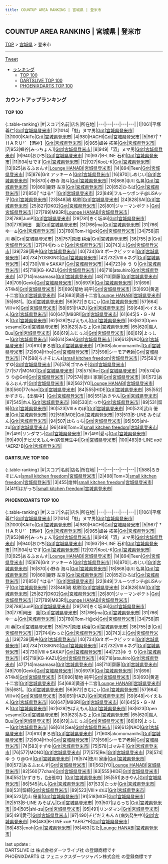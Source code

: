 ```yaml
---
title: COUNTUP AREA RANKING | 宮城県 | 登米市
---
```

## COUNTUP AREA RANKING | 宮城県 | 登米市

[TOP](/darts/rank/) > [宮城県](/darts/rank/宮城県/) > 登米市

___

<a href="https://twitter.com/share?ref_src=twsrc%5Etfw" data-text="COUNTUP AREA RANKING | 宮城県登米市" class="twitter-share-button" data-hashtags="DARTSLIVE,PHOENIXDARTS,darts,ダーツ" data-show-count="false">Tweet</a>

* [ランキング](#カウントアップランキング)
    * [TOP 100](#top-100)
    * [DARTSLIVE TOP 100](#dartslive-top-100)
    * [PHOENIXDARTS TOP 100](#phoenixdarts-top-100)

### カウントアップランキング

#### TOP 100



{:.table-ranking}
|#|スコア|名前|店名|所在地|
|---|---|---|---|---|
|1|1061|<span class="rank-name-pd"><span class="pro-icon-pd"></span>平塚 義仁</span>|<a href="https://vs.phoenixdarts.com/jp/shop/shopDetailInfo/s_7436?s_seq=7436">Grit</a>|<a href="/darts/rank/宮城県/登米市">宮城県登米市</a>|
|2|1014|<span class="rank-name-pd">「魁」ヌマ男</span>|<a href="https://vs.phoenixdarts.com/jp/shop/shopDetailInfo/s_7436?s_seq=7436">Grit</a>|<a href="/darts/rank/宮城県/登米市">宮城県登米市</a>|
|3|1000|<span class="rank-name-pd">KAiTo</span>|<a href="https://vs.phoenixdarts.com/jp/shop/shopDetailInfo/s_7436?s_seq=7436">Grit</a>|<a href="/darts/rank/宮城県/登米市">宮城県登米市</a>|
|4|980|<span class="rank-name-pd">HACHI</span>|<a href="https://vs.phoenixdarts.com/jp/shop/shopDetailInfo/s_7436?s_seq=7436">Grit</a>|<a href="/darts/rank/宮城県/登米市">宮城県登米市</a>|
|5|967|<span class="rank-name-pd">ﾟ†ＨＡＲＵ†ﾟ【酒神】</span>|<a href="https://vs.phoenixdarts.com/jp/shop/shopDetailInfo/s_7436?s_seq=7436">Grit</a>|<a href="/darts/rank/宮城県/登米市">宮城県登米市</a>|
|6|965|<span class="rank-name-pd">蜂谷 拓美</span>|<a href="https://vs.phoenixdarts.com/jp/shop/shopDetailInfo/s_7436?s_seq=7436">Grit</a>|<a href="/darts/rank/宮城県/登米市">宮城県登米市</a>|
|7|953|<span class="rank-name-pd">蜂谷[みっちょん]</span>|<a href="https://vs.phoenixdarts.com/jp/shop/shopDetailInfo/s_7436?s_seq=7436">Grit</a>|<a href="/darts/rank/宮城県/登米市">宮城県登米市</a>|
|8|949|<span class="rank-name-pd">「滾」ヌマ男</span>|<a href="https://vs.phoenixdarts.com/jp/shop/shopDetailInfo/s_7436?s_seq=7436">Grit</a>|<a href="/darts/rank/宮城県/登米市">宮城県登米市</a>|
|9|940|<span class="rank-name-pd">おかち</span>|<a href="https://vs.phoenixdarts.com/jp/shop/shopDetailInfo/s_7436?s_seq=7436">Grit</a>|<a href="/darts/rank/宮城県/登米市">宮城県登米市</a>|
|10|937|<span class="rank-name-pd">B-LINE 石和</span>|<a href="https://vs.phoenixdarts.com/jp/shop/shopDetailInfo/s_7436?s_seq=7436">Grit</a>|<a href="/darts/rank/宮城県/登米市">宮城県登米市</a>|
|11|934|<span class="rank-name-pd">せです</span>|<a href="https://vs.phoenixdarts.com/jp/shop/shopDetailInfo/s_7436?s_seq=7436">Grit</a>|<a href="/darts/rank/宮城県/登米市">宮城県登米市</a>|
|12|927|<span class="rank-name-pd">KooL-K</span>|<a href="https://vs.phoenixdarts.com/jp/shop/shopDetailInfo/s_7436?s_seq=7436">Grit</a>|<a href="/darts/rank/宮城県/登米市">宮城県登米市</a>|
|13|925|<span class="rank-name-pd">あるふぉんす</span>|<a href="https://vs.phoenixdarts.com/jp/shop/shopDetailInfo/s_87356?s_seq=87356">Lounge HANABI</a>|<a href="/darts/rank/宮城県/登米市">宮城県登米市</a>|
|14|894|<span class="rank-name-pd">Teen</span>|<a href="https://vs.phoenixdarts.com/jp/shop/shopDetailInfo/s_7436?s_seq=7436">Grit</a>|<a href="/darts/rank/宮城県/登米市">宮城県登米市</a>|
|15|876|<span class="rank-name-pd">Grit アッキー☆</span>|<a href="https://vs.phoenixdarts.com/jp/shop/shopDetailInfo/s_7436?s_seq=7436">Grit</a>|<a href="/darts/rank/宮城県/登米市">宮城県登米市</a>|
|16|870|<span class="rank-name-pd">しめじい</span>|<a href="https://vs.phoenixdarts.com/jp/shop/shopDetailInfo/s_7436?s_seq=7436">Grit</a>|<a href="/darts/rank/宮城県/登米市">宮城県登米市</a>|
|16|870|<span class="rank-name-pd"><span class="pro-icon-pd"></span>小野寺 海斗</span>|<a href="https://vs.phoenixdarts.com/jp/shop/shopDetailInfo/s_7436?s_seq=7436">Grit</a>|<a href="/darts/rank/宮城県/登米市">宮城県登米市</a>|
|18|868|<span class="rank-name-pd">寺川 弘晃</span>|<a href="https://vs.phoenixdarts.com/jp/shop/shopDetailInfo/s_7436?s_seq=7436">Grit</a>|<a href="/darts/rank/宮城県/登米市">宮城県登米市</a>|
|19|860|<span class="rank-name-pd"><span class="pro-icon-pd"></span>鹿野 左京</span>|<a href="https://vs.phoenixdarts.com/jp/shop/shopDetailInfo/s_7436?s_seq=7436">Grit</a>|<a href="/darts/rank/宮城県/登米市">宮城県登米市</a>|
|20|852|<span class="rank-name-pd">ひろぱ</span>|<a href="https://vs.phoenixdarts.com/jp/shop/shopDetailInfo/s_7436?s_seq=7436">Grit</a>|<a href="/darts/rank/宮城県/登米市">宮城県登米市</a>|
|21|850|<span class="rank-name-pd">‪ﾟ†はる† ﾟ</span>|<a href="https://vs.phoenixdarts.com/jp/shop/shopDetailInfo/s_7436?s_seq=7436">Grit</a>|<a href="/darts/rank/宮城県/登米市">宮城県登米市</a>|
|22|849|<span class="rank-name-pd">フルーツポンチ@LiSAッ子</span>|<a href="https://vs.phoenixdarts.com/jp/shop/shopDetailInfo/s_7436?s_seq=7436">Grit</a>|<a href="/darts/rank/宮城県/登米市">宮城県登米市</a>|
|23|848|<span class="rank-name-pd"><span class="pro-icon-pd"></span>嶋 桃歌</span>|<a href="https://vs.phoenixdarts.com/jp/shop/shopDetailInfo/s_7436?s_seq=7436">Grit</a>|<a href="/darts/rank/宮城県/登米市">宮城県登米市</a>|
|24|828|<span class="rank-name-pd">SAI</span>|<a href="https://vs.phoenixdarts.com/jp/shop/shopDetailInfo/s_7436?s_seq=7436">Grit</a>|<a href="/darts/rank/宮城県/登米市">宮城県登米市</a>|
|25|827|<span class="rank-name-pd">DK02</span>|<a href="https://vs.phoenixdarts.com/jp/shop/shopDetailInfo/s_7436?s_seq=7436">Grit</a>|<a href="/darts/rank/宮城県/登米市">宮城県登米市</a>|
|26|801|<span class="rank-name-pd">ジャーマンポテト</span>|<a href="https://vs.phoenixdarts.com/jp/shop/shopDetailInfo/s_7436?s_seq=7436">Grit</a>|<a href="/darts/rank/宮城県/登米市">宮城県登米市</a>|
|27|789|<span class="rank-name-pd">M93R!</span>|<a href="https://vs.phoenixdarts.com/jp/shop/shopDetailInfo/s_87356?s_seq=87356">Lounge HANABI</a>|<a href="/darts/rank/宮城県/登米市">宮城県登米市</a>|
|28|788|<span class="rank-name-pd">JunP</span>|<a href="https://vs.phoenixdarts.com/jp/shop/shopDetailInfo/s_7436?s_seq=7436">Grit</a>|<a href="/darts/rank/宮城県/登米市">宮城県登米市</a>|
|29|781|<span class="rank-name-pd">きく坂46</span>|<a href="https://vs.phoenixdarts.com/jp/shop/shopDetailInfo/s_7436?s_seq=7436">Grit</a>|<a href="/darts/rank/宮城県/登米市">宮城県登米市</a>|
|30|778|<span class="rank-name-pd">岡田　薫</span>|<a href="https://vs.phoenixdarts.com/jp/shop/shopDetailInfo/s_7436?s_seq=7436">Grit</a>|<a href="/darts/rank/宮城県/登米市">宮城県登米市</a>|
|31|766|<span class="rank-name-pd">ma</span>|<a href="https://vs.phoenixdarts.com/jp/shop/shopDetailInfo/s_7436?s_seq=7436">Grit</a>|<a href="/darts/rank/宮城県/登米市">宮城県登米市</a>|
|31|766|<span class="rank-name-pd">ゆー♨️</span>|<a href="https://vs.phoenixdarts.com/jp/shop/shopDetailInfo/s_7436?s_seq=7436">Grit</a>|<a href="/darts/rank/宮城県/登米市">宮城県登米市</a>|
|33|760|<span class="rank-name-pd">Tom-H@ck</span>|<a href="https://vs.phoenixdarts.com/jp/shop/shopDetailInfo/s_7436?s_seq=7436">Grit</a>|<a href="/darts/rank/宮城県/登米市">宮城県登米市</a>|
|34|758|<span class="rank-name-pd"><span class="pro-icon-pd"></span>前川 英</span>|<a href="https://vs.phoenixdarts.com/jp/shop/shopDetailInfo/s_7436?s_seq=7436">Grit</a>|<a href="/darts/rank/宮城県/登米市">宮城県登米市</a>|
|35|757|<span class="rank-name-pd">原畑 耕治</span>|<a href="https://vs.phoenixdarts.com/jp/shop/shopDetailInfo/s_7436?s_seq=7436">Grit</a>|<a href="/darts/rank/宮城県/登米市">宮城県登米市</a>|
|36|755|<span class="rank-name-pd">き</span>|<a href="https://vs.phoenixdarts.com/jp/shop/shopDetailInfo/s_7436?s_seq=7436">Grit</a>|<a href="/darts/rank/宮城県/登米市">宮城県登米市</a>|
|37|744|<span class="rank-name-pd">わった</span>|<a href="https://vs.phoenixdarts.com/jp/shop/shopDetailInfo/s_7436?s_seq=7436">Grit</a>|<a href="/darts/rank/宮城県/登米市">宮城県登米市</a>|
|38|743|<span class="rank-name-pd">ま</span>|<a href="https://vs.phoenixdarts.com/jp/shop/shopDetailInfo/s_7436?s_seq=7436">Grit</a>|<a href="/darts/rank/宮城県/登米市">宮城県登米市</a>|
|39|739|<span class="rank-name-pd">真央</span>|<a href="https://vs.phoenixdarts.com/jp/shop/shopDetailInfo/s_7436?s_seq=7436">Grit</a>|<a href="/darts/rank/宮城県/登米市">宮城県登米市</a>|
|40|734|<span class="rank-name-pd">Grit ポークビッツ☆</span>|<a href="https://vs.phoenixdarts.com/jp/shop/shopDetailInfo/s_7436?s_seq=7436">Grit</a>|<a href="/darts/rank/宮城県/登米市">宮城県登米市</a>|
|40|734|<span class="rank-name-pd">YOSIKING</span>|<a href="https://vs.phoenixdarts.com/jp/shop/shopDetailInfo/s_7436?s_seq=7436">Grit</a>|<a href="/darts/rank/宮城県/登米市">宮城県登米市</a>|
|42|732|<span class="rank-name-pd">Ⅷ＊ネグ</span>|<a href="https://vs.phoenixdarts.com/jp/shop/shopDetailInfo/s_7436?s_seq=7436">Grit</a>|<a href="/darts/rank/宮城県/登米市">宮城県登米市</a>|
|43|730|<span class="rank-name-pd">Ⅷ＊SAKAI†</span>|<a href="https://vs.phoenixdarts.com/jp/shop/shopDetailInfo/s_7436?s_seq=7436">Grit</a>|<a href="/darts/rank/宮城県/登米市">宮城県登米市</a>|
|44|723|<span class="rank-name-pd">ゆ う り</span>|<a href="https://vs.phoenixdarts.com/jp/shop/shopDetailInfo/s_7436?s_seq=7436">Grit</a>|<a href="/darts/rank/宮城県/登米市">宮城県登米市</a>|
|45|719|<span class="rank-name-pd">KG-KAZU</span>|<a href="https://vs.phoenixdarts.com/jp/shop/shopDetailInfo/s_7436?s_seq=7436">Grit</a>|<a href="/darts/rank/宮城県/登米市">宮城県登米市</a>|
|46|718|<span class="rank-name-pd">atsuhiro</span>|<a href="https://vs.phoenixdarts.com/jp/shop/shopDetailInfo/s_7436?s_seq=7436">Grit</a>|<a href="/darts/rank/宮城県/登米市">宮城県登米市</a>|
|47|714|<span class="rank-name-pd">masamasa</span>|<a href="https://vs.phoenixdarts.com/jp/shop/shopDetailInfo/s_7436?s_seq=7436">Grit</a>|<a href="/darts/rank/宮城県/登米市">宮城県登米市</a>|
|48|713|<span class="rank-name-pd">齋藤</span>|<a href="https://vs.phoenixdarts.com/jp/shop/shopDetailInfo/s_7436?s_seq=7436">Grit</a>|<a href="/darts/rank/宮城県/登米市">宮城県登米市</a>|
|49|709|<span class="rank-name-pd">Genki</span>|<a href="https://vs.phoenixdarts.com/jp/shop/shopDetailInfo/s_7436?s_seq=7436">Grit</a>|<a href="/darts/rank/宮城県/登米市">宮城県登米市</a>|
|50|697|<span class="rank-name-pd">K</span>|<a href="https://vs.phoenixdarts.com/jp/shop/shopDetailInfo/s_7436?s_seq=7436">Grit</a>|<a href="/darts/rank/宮城県/登米市">宮城県登米市</a>|
|51|696|<span class="rank-name-pd">δT4kδ</span>|<a href="https://vs.phoenixdarts.com/jp/shop/shopDetailInfo/s_7436?s_seq=7436">Grit</a>|<a href="/darts/rank/宮城県/登米市">宮城県登米市</a>|
|51|696|<span class="rank-name-pd"><span class="pro-icon-pd"></span>菊地 純平</span>|<a href="https://vs.phoenixdarts.com/jp/shop/shopDetailInfo/s_7436?s_seq=7436">Grit</a>|<a href="/darts/rank/宮城県/登米市">宮城県登米市</a>|
|53|693|<span class="rank-name-pd">黄道十二宮</span>|<a href="https://vs.phoenixdarts.com/jp/shop/shopDetailInfo/s_7436?s_seq=7436">Grit</a>|<a href="/darts/rank/宮城県/登米市">宮城県登米市</a>|
|54|683|<span class="rank-name-pd">黄道十二宮</span>|<a href="https://vs.phoenixdarts.com/jp/shop/shopDetailInfo/s_87356?s_seq=87356">Lounge HANABI</a>|<a href="/darts/rank/宮城県/登米市">宮城県登米市</a>|
|55|681|<span class="rank-name-pd">。</span>|<a href="https://vs.phoenixdarts.com/jp/shop/shopDetailInfo/s_7436?s_seq=7436">Grit</a>|<a href="/darts/rank/宮城県/登米市">宮城県登米市</a>|
|56|672|<span class="rank-name-pd">きむにぃ</span>|<a href="https://vs.phoenixdarts.com/jp/shop/shopDetailInfo/s_7436?s_seq=7436">Grit</a>|<a href="/darts/rank/宮城県/登米市">宮城県登米市</a>|
|57|664|<span class="rank-name-pd">Ⅷ＊K</span>|<a href="https://vs.phoenixdarts.com/jp/shop/shopDetailInfo/s_7436?s_seq=7436">Grit</a>|<a href="/darts/rank/宮城県/登米市">宮城県登米市</a>|
|58|651|<span class="rank-name-pd">HAZU</span>|<a href="https://vs.phoenixdarts.com/jp/shop/shopDetailInfo/s_7436?s_seq=7436">Grit</a>|<a href="/darts/rank/宮城県/登米市">宮城県登米市</a>|
|59|648|<span class="rank-name-pd">ペイえもん</span>|<a href="https://vs.phoenixdarts.com/jp/shop/shopDetailInfo/s_7436?s_seq=7436">Grit</a>|<a href="/darts/rank/宮城県/登米市">宮城県登米市</a>|
|60|647|<span class="rank-name-pd">M93R!</span>|<a href="https://vs.phoenixdarts.com/jp/shop/shopDetailInfo/s_7436?s_seq=7436">Grit</a>|<a href="/darts/rank/宮城県/登米市">宮城県登米市</a>|
|61|645|<span class="rank-name-pd">S・G・M  Ｋ</span>|<a href="https://vs.phoenixdarts.com/jp/shop/shopDetailInfo/s_7436?s_seq=7436">Grit</a>|<a href="/darts/rank/宮城県/登米市">宮城県登米市</a>|
|62|628|<span class="rank-name-pd">ちばえもん</span>|<a href="https://vs.phoenixdarts.com/jp/shop/shopDetailInfo/s_7436?s_seq=7436">Grit</a>|<a href="/darts/rank/宮城県/登米市">宮城県登米市</a>|
|63|623|<span class="rank-name-pd">Open sesame</span>|<a href="https://vs.phoenixdarts.com/jp/shop/shopDetailInfo/s_7436?s_seq=7436">Grit</a>|<a href="/darts/rank/宮城県/登米市">宮城県登米市</a>|
|63|623|<span class="rank-name-pd">みちょ</span>|<a href="https://vs.phoenixdarts.com/jp/shop/shopDetailInfo/s_7436?s_seq=7436">Grit</a>|<a href="/darts/rank/宮城県/登米市">宮城県登米市</a>|
|65|620|<span class="rank-name-pd">魔人Buu</span>|<a href="https://vs.phoenixdarts.com/jp/shop/shopDetailInfo/s_7436?s_seq=7436">Grit</a>|<a href="/darts/rank/宮城県/登米市">宮城県登米市</a>|
|66|619|<span class="rank-name-pd">ふじっぷ</span>|<a href="https://vs.phoenixdarts.com/jp/shop/shopDetailInfo/s_7436?s_seq=7436">Grit</a>|<a href="/darts/rank/宮城県/登米市">宮城県登米市</a>|
|66|619|<span class="rank-name-pd">よっしー</span>|<a href="https://vs.phoenixdarts.com/jp/shop/shopDetailInfo/s_7436?s_seq=7436">Grit</a>|<a href="/darts/rank/宮城県/登米市">宮城県登米市</a>|
|68|614|<span class="rank-name-pd">Sea</span>|<a href="https://vs.phoenixdarts.com/jp/shop/shopDetailInfo/s_7436?s_seq=7436">Grit</a>|<a href="/darts/rank/宮城県/登米市">宮城県登米市</a>|
|69|613|<span class="rank-name-pd">NAO</span>|<a href="https://vs.phoenixdarts.com/jp/shop/shopDetailInfo/s_7436?s_seq=7436">Grit</a>|<a href="/darts/rank/宮城県/登米市">宮城県登米市</a>|
|70|610|<span class="rank-name-pd">まろ吉</span>|<a href="https://vs.phoenixdarts.com/jp/shop/shopDetailInfo/s_7436?s_seq=7436">Grit</a>|<a href="/darts/rank/宮城県/登米市">宮城県登米市</a>|
|71|608|<span class="rank-name-pd">akomomamihs</span>|<a href="https://vs.phoenixdarts.com/jp/shop/shopDetailInfo/s_7436?s_seq=7436">Grit</a>|<a href="/darts/rank/宮城県/登米市">宮城県登米市</a>|
|72|604|<span class="rank-name-pd">H!ro</span>|<a href="https://vs.phoenixdarts.com/jp/shop/shopDetailInfo/s_7436?s_seq=7436">Grit</a>|<a href="/darts/rank/宮城県/登米市">宮城県登米市</a>|
|73|598|<span class="rank-name-pd">シーモア老師</span>|<a href="https://vs.phoenixdarts.com/jp/shop/shopDetailInfo/s_7436?s_seq=7436">Grit</a>|<a href="/darts/rank/宮城県/登米市">宮城県登米市</a>|
|74|588|<span class="rank-name-dl">ろきそにんs</span>|<a href="https://search.dartslive.com/jp/shop/4cac60f7aa2bf6670d9b047a20a7ba1e">small kitchen freedom</a>|<a href="/darts/rank/宮城県/登米市">宮城県登米市</a>|
|75|583|<span class="rank-name-pd">すずゆ</span>|<a href="https://vs.phoenixdarts.com/jp/shop/shopDetailInfo/s_7436?s_seq=7436">Grit</a>|<a href="/darts/rank/宮城県/登米市">宮城県登米市</a>|
|76|578|<span class="rank-name-pd">ゴマみそ</span>|<a href="https://vs.phoenixdarts.com/jp/shop/shopDetailInfo/s_7436?s_seq=7436">Grit</a>|<a href="/darts/rank/宮城県/登米市">宮城県登米市</a>|
|77|577|<span class="rank-name-pd">MONO</span>|<a href="https://vs.phoenixdarts.com/jp/shop/shopDetailInfo/s_7436?s_seq=7436">Grit</a>|<a href="/darts/rank/宮城県/登米市">宮城県登米市</a>|
|78|575|<span class="rank-name-pd">Re:</span>|<a href="https://vs.phoenixdarts.com/jp/shop/shopDetailInfo/s_7436?s_seq=7436">Grit</a>|<a href="/darts/rank/宮城県/登米市">宮城県登米市</a>|
|79|574|<span class="rank-name-pd">ゆ う り@Grit</span>|<a href="https://vs.phoenixdarts.com/jp/shop/shopDetailInfo/s_7436?s_seq=7436">Grit</a>|<a href="/darts/rank/宮城県/登米市">宮城県登米市</a>|
|79|574|<span class="rank-name-pd">徳川 家康</span>|<a href="https://vs.phoenixdarts.com/jp/shop/shopDetailInfo/s_7436?s_seq=7436">Grit</a>|<a href="/darts/rank/宮城県/登米市">宮城県登米市</a>|
|81|572|<span class="rank-name-pd">あるふぉんす</span>|<a href="https://vs.phoenixdarts.com/jp/shop/shopDetailInfo/s_7436?s_seq=7436">Grit</a>|<a href="/darts/rank/宮城県/登米市">宮城県登米市</a>|
|82|562|<span class="rank-name-pd">YO</span>|<a href="https://vs.phoenixdarts.com/jp/shop/shopDetailInfo/s_87356?s_seq=87356">Lounge HANABI</a>|<a href="/darts/rank/宮城県/登米市">宮城県登米市</a>|
|83|560|<span class="rank-name-pd">77chan</span>|<a href="https://vs.phoenixdarts.com/jp/shop/shopDetailInfo/s_7436?s_seq=7436">Grit</a>|<a href="/darts/rank/宮城県/登米市">宮城県登米市</a>|
|84|555|<span class="rank-name-pd">HIDE</span>|<a href="https://vs.phoenixdarts.com/jp/shop/shopDetailInfo/s_7436?s_seq=7436">Grit</a>|<a href="/darts/rank/宮城県/登米市">宮城県登米市</a>|
|85|552|<span class="rank-name-pd">かずきち，【出張中】</span>|<a href="https://vs.phoenixdarts.com/jp/shop/shopDetailInfo/s_7436?s_seq=7436">Grit</a>|<a href="/darts/rank/宮城県/登米市">宮城県登米市</a>|
|86|551|<span class="rank-name-pd">あきやん</span>|<a href="https://vs.phoenixdarts.com/jp/shop/shopDetailInfo/s_7436?s_seq=7436">Grit</a>|<a href="/darts/rank/宮城県/登米市">宮城県登米市</a>|
|87|545|<span class="rank-name-pd">れん</span>|<a href="https://vs.phoenixdarts.com/jp/shop/shopDetailInfo/s_7436?s_seq=7436">Grit</a>|<a href="/darts/rank/宮城県/登米市">宮城県登米市</a>|
|88|533|<span class="rank-name-pd">たっか</span>|<a href="https://vs.phoenixdarts.com/jp/shop/shopDetailInfo/s_7436?s_seq=7436">Grit</a>|<a href="/darts/rank/宮城県/登米市">宮城県登米市</a>|
|89|531|<span class="rank-name-pd">留綺</span>|<a href="https://vs.phoenixdarts.com/jp/shop/shopDetailInfo/s_7436?s_seq=7436">Grit</a>|<a href="/darts/rank/宮城県/登米市">宮城県登米市</a>|
|90|523|<span class="rank-name-pd">Ⅷ＊のぼ</span>|<a href="https://vs.phoenixdarts.com/jp/shop/shopDetailInfo/s_7436?s_seq=7436">Grit</a>|<a href="/darts/rank/宮城県/登米市">宮城県登米市</a>|
|90|523|<span class="rank-name-pd"><span class="pro-icon-pd"></span>武山 優里</span>|<a href="https://vs.phoenixdarts.com/jp/shop/shopDetailInfo/s_7436?s_seq=7436">Grit</a>|<a href="/darts/rank/宮城県/登米市">宮城県登米市</a>|
|92|518|<span class="rank-name-pd">MOE</span>|<a href="https://vs.phoenixdarts.com/jp/shop/shopDetailInfo/s_7436?s_seq=7436">Grit</a>|<a href="/darts/rank/宮城県/登米市">宮城県登米市</a>|
|93|513|<span class="rank-name-pd">B-LINE みそぱん</span>|<a href="https://vs.phoenixdarts.com/jp/shop/shopDetailInfo/s_7436?s_seq=7436">Grit</a>|<a href="/darts/rank/宮城県/登米市">宮城県登米市</a>|
|94|507|<span class="rank-name-pd">はらっち</span>|<a href="https://vs.phoenixdarts.com/jp/shop/shopDetailInfo/s_7436?s_seq=7436">Grit</a>|<a href="/darts/rank/宮城県/登米市">宮城県登米市</a>|
|95|505|<span class="rank-name-pd">shi-zu</span>|<a href="https://vs.phoenixdarts.com/jp/shop/shopDetailInfo/s_7436?s_seq=7436">Grit</a>|<a href="/darts/rank/宮城県/登米市">宮城県登米市</a>|
|96|498|<span class="rank-name-dl">Tom=3</span>|<a href="https://search.dartslive.com/jp/shop/4cac60f7aa2bf6670d9b047a20a7ba1e">small kitchen freedom</a>|<a href="/darts/rank/宮城県/登米市">宮城県登米市</a>|
|97|491|<span class="rank-name-pd">リンダマン</span>|<a href="https://vs.phoenixdarts.com/jp/shop/shopDetailInfo/s_7436?s_seq=7436">Grit</a>|<a href="/darts/rank/宮城県/登米市">宮城県登米市</a>|
|97|491|<span class="rank-name-pd">愛弓</span>|<a href="https://vs.phoenixdarts.com/jp/shop/shopDetailInfo/s_7436?s_seq=7436">Grit</a>|<a href="/darts/rank/宮城県/登米市">宮城県登米市</a>|
|99|490|<span class="rank-name-pd">チビだえもん☆(病気発生中)</span>|<a href="https://vs.phoenixdarts.com/jp/shop/shopDetailInfo/s_7436?s_seq=7436">Grit</a>|<a href="/darts/rank/宮城県/登米市">宮城県登米市</a>|
|100|483|<span class="rank-name-pd">B-LINE καё †AERZ†B</span>|<a href="https://vs.phoenixdarts.com/jp/shop/shopDetailInfo/s_7436?s_seq=7436">Grit</a>|<a href="/darts/rank/宮城県/登米市">宮城県登米市</a>|


#### DARTSLIVE TOP 100



{:.table-ranking}
|#|スコア|名前|店名|所在地|
|---|---|---|---|---|
|1|588|<span class="rank-name-dl">ろきそにんs</span>|<a href="https://search.dartslive.com/jp/shop/4cac60f7aa2bf6670d9b047a20a7ba1e">small kitchen freedom</a>|<a href="/darts/rank/宮城県/登米市">宮城県登米市</a>|
|2|498|<span class="rank-name-dl">Tom=3</span>|<a href="https://search.dartslive.com/jp/shop/4cac60f7aa2bf6670d9b047a20a7ba1e">small kitchen freedom</a>|<a href="/darts/rank/宮城県/登米市">宮城県登米市</a>|
|3|455|<span class="rank-name-dl">煌倖</span>|<a href="https://search.dartslive.com/jp/shop/4cac60f7aa2bf6670d9b047a20a7ba1e">small kitchen freedom</a>|<a href="/darts/rank/宮城県/登米市">宮城県登米市</a>|
|4|411|<span class="rank-name-dl">はがっち</span>|<a href="https://search.dartslive.com/jp/shop/4cac60f7aa2bf6670d9b047a20a7ba1e">small kitchen freedom</a>|<a href="/darts/rank/宮城県/登米市">宮城県登米市</a>|


#### PHOENIXDARTS TOP 100



{:.table-ranking}
|#|スコア|名前|店名|所在地|
|---|---|---|---|---|
|1|1061|<span class="rank-name-pd"><span class="pro-icon-pd"></span>平塚 義仁</span>|<a href="https://vs.phoenixdarts.com/jp/shop/shopDetailInfo/s_7436?s_seq=7436">Grit</a>|<a href="/darts/rank/宮城県/登米市">宮城県登米市</a>|
|2|1014|<span class="rank-name-pd">「魁」ヌマ男</span>|<a href="https://vs.phoenixdarts.com/jp/shop/shopDetailInfo/s_7436?s_seq=7436">Grit</a>|<a href="/darts/rank/宮城県/登米市">宮城県登米市</a>|
|3|1000|<span class="rank-name-pd">KAiTo</span>|<a href="https://vs.phoenixdarts.com/jp/shop/shopDetailInfo/s_7436?s_seq=7436">Grit</a>|<a href="/darts/rank/宮城県/登米市">宮城県登米市</a>|
|4|980|<span class="rank-name-pd">HACHI</span>|<a href="https://vs.phoenixdarts.com/jp/shop/shopDetailInfo/s_7436?s_seq=7436">Grit</a>|<a href="/darts/rank/宮城県/登米市">宮城県登米市</a>|
|5|967|<span class="rank-name-pd">ﾟ†ＨＡＲＵ†ﾟ【酒神】</span>|<a href="https://vs.phoenixdarts.com/jp/shop/shopDetailInfo/s_7436?s_seq=7436">Grit</a>|<a href="/darts/rank/宮城県/登米市">宮城県登米市</a>|
|6|965|<span class="rank-name-pd">蜂谷 拓美</span>|<a href="https://vs.phoenixdarts.com/jp/shop/shopDetailInfo/s_7436?s_seq=7436">Grit</a>|<a href="/darts/rank/宮城県/登米市">宮城県登米市</a>|
|7|953|<span class="rank-name-pd">蜂谷[みっちょん]</span>|<a href="https://vs.phoenixdarts.com/jp/shop/shopDetailInfo/s_7436?s_seq=7436">Grit</a>|<a href="/darts/rank/宮城県/登米市">宮城県登米市</a>|
|8|949|<span class="rank-name-pd">「滾」ヌマ男</span>|<a href="https://vs.phoenixdarts.com/jp/shop/shopDetailInfo/s_7436?s_seq=7436">Grit</a>|<a href="/darts/rank/宮城県/登米市">宮城県登米市</a>|
|9|940|<span class="rank-name-pd">おかち</span>|<a href="https://vs.phoenixdarts.com/jp/shop/shopDetailInfo/s_7436?s_seq=7436">Grit</a>|<a href="/darts/rank/宮城県/登米市">宮城県登米市</a>|
|10|937|<span class="rank-name-pd">B-LINE 石和</span>|<a href="https://vs.phoenixdarts.com/jp/shop/shopDetailInfo/s_7436?s_seq=7436">Grit</a>|<a href="/darts/rank/宮城県/登米市">宮城県登米市</a>|
|11|934|<span class="rank-name-pd">せです</span>|<a href="https://vs.phoenixdarts.com/jp/shop/shopDetailInfo/s_7436?s_seq=7436">Grit</a>|<a href="/darts/rank/宮城県/登米市">宮城県登米市</a>|
|12|927|<span class="rank-name-pd">KooL-K</span>|<a href="https://vs.phoenixdarts.com/jp/shop/shopDetailInfo/s_7436?s_seq=7436">Grit</a>|<a href="/darts/rank/宮城県/登米市">宮城県登米市</a>|
|13|925|<span class="rank-name-pd">あるふぉんす</span>|<a href="https://vs.phoenixdarts.com/jp/shop/shopDetailInfo/s_87356?s_seq=87356">Lounge HANABI</a>|<a href="/darts/rank/宮城県/登米市">宮城県登米市</a>|
|14|894|<span class="rank-name-pd">Teen</span>|<a href="https://vs.phoenixdarts.com/jp/shop/shopDetailInfo/s_7436?s_seq=7436">Grit</a>|<a href="/darts/rank/宮城県/登米市">宮城県登米市</a>|
|15|876|<span class="rank-name-pd">Grit アッキー☆</span>|<a href="https://vs.phoenixdarts.com/jp/shop/shopDetailInfo/s_7436?s_seq=7436">Grit</a>|<a href="/darts/rank/宮城県/登米市">宮城県登米市</a>|
|16|870|<span class="rank-name-pd">しめじい</span>|<a href="https://vs.phoenixdarts.com/jp/shop/shopDetailInfo/s_7436?s_seq=7436">Grit</a>|<a href="/darts/rank/宮城県/登米市">宮城県登米市</a>|
|16|870|<span class="rank-name-pd"><span class="pro-icon-pd"></span>小野寺 海斗</span>|<a href="https://vs.phoenixdarts.com/jp/shop/shopDetailInfo/s_7436?s_seq=7436">Grit</a>|<a href="/darts/rank/宮城県/登米市">宮城県登米市</a>|
|18|868|<span class="rank-name-pd">寺川 弘晃</span>|<a href="https://vs.phoenixdarts.com/jp/shop/shopDetailInfo/s_7436?s_seq=7436">Grit</a>|<a href="/darts/rank/宮城県/登米市">宮城県登米市</a>|
|19|860|<span class="rank-name-pd"><span class="pro-icon-pd"></span>鹿野 左京</span>|<a href="https://vs.phoenixdarts.com/jp/shop/shopDetailInfo/s_7436?s_seq=7436">Grit</a>|<a href="/darts/rank/宮城県/登米市">宮城県登米市</a>|
|20|852|<span class="rank-name-pd">ひろぱ</span>|<a href="https://vs.phoenixdarts.com/jp/shop/shopDetailInfo/s_7436?s_seq=7436">Grit</a>|<a href="/darts/rank/宮城県/登米市">宮城県登米市</a>|
|21|850|<span class="rank-name-pd">‪ﾟ†はる† ﾟ</span>|<a href="https://vs.phoenixdarts.com/jp/shop/shopDetailInfo/s_7436?s_seq=7436">Grit</a>|<a href="/darts/rank/宮城県/登米市">宮城県登米市</a>|
|22|849|<span class="rank-name-pd">フルーツポンチ@LiSAッ子</span>|<a href="https://vs.phoenixdarts.com/jp/shop/shopDetailInfo/s_7436?s_seq=7436">Grit</a>|<a href="/darts/rank/宮城県/登米市">宮城県登米市</a>|
|23|848|<span class="rank-name-pd"><span class="pro-icon-pd"></span>嶋 桃歌</span>|<a href="https://vs.phoenixdarts.com/jp/shop/shopDetailInfo/s_7436?s_seq=7436">Grit</a>|<a href="/darts/rank/宮城県/登米市">宮城県登米市</a>|
|24|828|<span class="rank-name-pd">SAI</span>|<a href="https://vs.phoenixdarts.com/jp/shop/shopDetailInfo/s_7436?s_seq=7436">Grit</a>|<a href="/darts/rank/宮城県/登米市">宮城県登米市</a>|
|25|827|<span class="rank-name-pd">DK02</span>|<a href="https://vs.phoenixdarts.com/jp/shop/shopDetailInfo/s_7436?s_seq=7436">Grit</a>|<a href="/darts/rank/宮城県/登米市">宮城県登米市</a>|
|26|801|<span class="rank-name-pd">ジャーマンポテト</span>|<a href="https://vs.phoenixdarts.com/jp/shop/shopDetailInfo/s_7436?s_seq=7436">Grit</a>|<a href="/darts/rank/宮城県/登米市">宮城県登米市</a>|
|27|789|<span class="rank-name-pd">M93R!</span>|<a href="https://vs.phoenixdarts.com/jp/shop/shopDetailInfo/s_87356?s_seq=87356">Lounge HANABI</a>|<a href="/darts/rank/宮城県/登米市">宮城県登米市</a>|
|28|788|<span class="rank-name-pd">JunP</span>|<a href="https://vs.phoenixdarts.com/jp/shop/shopDetailInfo/s_7436?s_seq=7436">Grit</a>|<a href="/darts/rank/宮城県/登米市">宮城県登米市</a>|
|29|781|<span class="rank-name-pd">きく坂46</span>|<a href="https://vs.phoenixdarts.com/jp/shop/shopDetailInfo/s_7436?s_seq=7436">Grit</a>|<a href="/darts/rank/宮城県/登米市">宮城県登米市</a>|
|30|778|<span class="rank-name-pd">岡田　薫</span>|<a href="https://vs.phoenixdarts.com/jp/shop/shopDetailInfo/s_7436?s_seq=7436">Grit</a>|<a href="/darts/rank/宮城県/登米市">宮城県登米市</a>|
|31|766|<span class="rank-name-pd">ma</span>|<a href="https://vs.phoenixdarts.com/jp/shop/shopDetailInfo/s_7436?s_seq=7436">Grit</a>|<a href="/darts/rank/宮城県/登米市">宮城県登米市</a>|
|31|766|<span class="rank-name-pd">ゆー♨️</span>|<a href="https://vs.phoenixdarts.com/jp/shop/shopDetailInfo/s_7436?s_seq=7436">Grit</a>|<a href="/darts/rank/宮城県/登米市">宮城県登米市</a>|
|33|760|<span class="rank-name-pd">Tom-H@ck</span>|<a href="https://vs.phoenixdarts.com/jp/shop/shopDetailInfo/s_7436?s_seq=7436">Grit</a>|<a href="/darts/rank/宮城県/登米市">宮城県登米市</a>|
|34|758|<span class="rank-name-pd"><span class="pro-icon-pd"></span>前川 英</span>|<a href="https://vs.phoenixdarts.com/jp/shop/shopDetailInfo/s_7436?s_seq=7436">Grit</a>|<a href="/darts/rank/宮城県/登米市">宮城県登米市</a>|
|35|757|<span class="rank-name-pd">原畑 耕治</span>|<a href="https://vs.phoenixdarts.com/jp/shop/shopDetailInfo/s_7436?s_seq=7436">Grit</a>|<a href="/darts/rank/宮城県/登米市">宮城県登米市</a>|
|36|755|<span class="rank-name-pd">き</span>|<a href="https://vs.phoenixdarts.com/jp/shop/shopDetailInfo/s_7436?s_seq=7436">Grit</a>|<a href="/darts/rank/宮城県/登米市">宮城県登米市</a>|
|37|744|<span class="rank-name-pd">わった</span>|<a href="https://vs.phoenixdarts.com/jp/shop/shopDetailInfo/s_7436?s_seq=7436">Grit</a>|<a href="/darts/rank/宮城県/登米市">宮城県登米市</a>|
|38|743|<span class="rank-name-pd">ま</span>|<a href="https://vs.phoenixdarts.com/jp/shop/shopDetailInfo/s_7436?s_seq=7436">Grit</a>|<a href="/darts/rank/宮城県/登米市">宮城県登米市</a>|
|39|739|<span class="rank-name-pd">真央</span>|<a href="https://vs.phoenixdarts.com/jp/shop/shopDetailInfo/s_7436?s_seq=7436">Grit</a>|<a href="/darts/rank/宮城県/登米市">宮城県登米市</a>|
|40|734|<span class="rank-name-pd">Grit ポークビッツ☆</span>|<a href="https://vs.phoenixdarts.com/jp/shop/shopDetailInfo/s_7436?s_seq=7436">Grit</a>|<a href="/darts/rank/宮城県/登米市">宮城県登米市</a>|
|40|734|<span class="rank-name-pd">YOSIKING</span>|<a href="https://vs.phoenixdarts.com/jp/shop/shopDetailInfo/s_7436?s_seq=7436">Grit</a>|<a href="/darts/rank/宮城県/登米市">宮城県登米市</a>|
|42|732|<span class="rank-name-pd">Ⅷ＊ネグ</span>|<a href="https://vs.phoenixdarts.com/jp/shop/shopDetailInfo/s_7436?s_seq=7436">Grit</a>|<a href="/darts/rank/宮城県/登米市">宮城県登米市</a>|
|43|730|<span class="rank-name-pd">Ⅷ＊SAKAI†</span>|<a href="https://vs.phoenixdarts.com/jp/shop/shopDetailInfo/s_7436?s_seq=7436">Grit</a>|<a href="/darts/rank/宮城県/登米市">宮城県登米市</a>|
|44|723|<span class="rank-name-pd">ゆ う り</span>|<a href="https://vs.phoenixdarts.com/jp/shop/shopDetailInfo/s_7436?s_seq=7436">Grit</a>|<a href="/darts/rank/宮城県/登米市">宮城県登米市</a>|
|45|719|<span class="rank-name-pd">KG-KAZU</span>|<a href="https://vs.phoenixdarts.com/jp/shop/shopDetailInfo/s_7436?s_seq=7436">Grit</a>|<a href="/darts/rank/宮城県/登米市">宮城県登米市</a>|
|46|718|<span class="rank-name-pd">atsuhiro</span>|<a href="https://vs.phoenixdarts.com/jp/shop/shopDetailInfo/s_7436?s_seq=7436">Grit</a>|<a href="/darts/rank/宮城県/登米市">宮城県登米市</a>|
|47|714|<span class="rank-name-pd">masamasa</span>|<a href="https://vs.phoenixdarts.com/jp/shop/shopDetailInfo/s_7436?s_seq=7436">Grit</a>|<a href="/darts/rank/宮城県/登米市">宮城県登米市</a>|
|48|713|<span class="rank-name-pd">齋藤</span>|<a href="https://vs.phoenixdarts.com/jp/shop/shopDetailInfo/s_7436?s_seq=7436">Grit</a>|<a href="/darts/rank/宮城県/登米市">宮城県登米市</a>|
|49|709|<span class="rank-name-pd">Genki</span>|<a href="https://vs.phoenixdarts.com/jp/shop/shopDetailInfo/s_7436?s_seq=7436">Grit</a>|<a href="/darts/rank/宮城県/登米市">宮城県登米市</a>|
|50|697|<span class="rank-name-pd">K</span>|<a href="https://vs.phoenixdarts.com/jp/shop/shopDetailInfo/s_7436?s_seq=7436">Grit</a>|<a href="/darts/rank/宮城県/登米市">宮城県登米市</a>|
|51|696|<span class="rank-name-pd">δT4kδ</span>|<a href="https://vs.phoenixdarts.com/jp/shop/shopDetailInfo/s_7436?s_seq=7436">Grit</a>|<a href="/darts/rank/宮城県/登米市">宮城県登米市</a>|
|51|696|<span class="rank-name-pd"><span class="pro-icon-pd"></span>菊地 純平</span>|<a href="https://vs.phoenixdarts.com/jp/shop/shopDetailInfo/s_7436?s_seq=7436">Grit</a>|<a href="/darts/rank/宮城県/登米市">宮城県登米市</a>|
|53|693|<span class="rank-name-pd">黄道十二宮</span>|<a href="https://vs.phoenixdarts.com/jp/shop/shopDetailInfo/s_7436?s_seq=7436">Grit</a>|<a href="/darts/rank/宮城県/登米市">宮城県登米市</a>|
|54|683|<span class="rank-name-pd">黄道十二宮</span>|<a href="https://vs.phoenixdarts.com/jp/shop/shopDetailInfo/s_87356?s_seq=87356">Lounge HANABI</a>|<a href="/darts/rank/宮城県/登米市">宮城県登米市</a>|
|55|681|<span class="rank-name-pd">。</span>|<a href="https://vs.phoenixdarts.com/jp/shop/shopDetailInfo/s_7436?s_seq=7436">Grit</a>|<a href="/darts/rank/宮城県/登米市">宮城県登米市</a>|
|56|672|<span class="rank-name-pd">きむにぃ</span>|<a href="https://vs.phoenixdarts.com/jp/shop/shopDetailInfo/s_7436?s_seq=7436">Grit</a>|<a href="/darts/rank/宮城県/登米市">宮城県登米市</a>|
|57|664|<span class="rank-name-pd">Ⅷ＊K</span>|<a href="https://vs.phoenixdarts.com/jp/shop/shopDetailInfo/s_7436?s_seq=7436">Grit</a>|<a href="/darts/rank/宮城県/登米市">宮城県登米市</a>|
|58|651|<span class="rank-name-pd">HAZU</span>|<a href="https://vs.phoenixdarts.com/jp/shop/shopDetailInfo/s_7436?s_seq=7436">Grit</a>|<a href="/darts/rank/宮城県/登米市">宮城県登米市</a>|
|59|648|<span class="rank-name-pd">ペイえもん</span>|<a href="https://vs.phoenixdarts.com/jp/shop/shopDetailInfo/s_7436?s_seq=7436">Grit</a>|<a href="/darts/rank/宮城県/登米市">宮城県登米市</a>|
|60|647|<span class="rank-name-pd">M93R!</span>|<a href="https://vs.phoenixdarts.com/jp/shop/shopDetailInfo/s_7436?s_seq=7436">Grit</a>|<a href="/darts/rank/宮城県/登米市">宮城県登米市</a>|
|61|645|<span class="rank-name-pd">S・G・M  Ｋ</span>|<a href="https://vs.phoenixdarts.com/jp/shop/shopDetailInfo/s_7436?s_seq=7436">Grit</a>|<a href="/darts/rank/宮城県/登米市">宮城県登米市</a>|
|62|628|<span class="rank-name-pd">ちばえもん</span>|<a href="https://vs.phoenixdarts.com/jp/shop/shopDetailInfo/s_7436?s_seq=7436">Grit</a>|<a href="/darts/rank/宮城県/登米市">宮城県登米市</a>|
|63|623|<span class="rank-name-pd">Open sesame</span>|<a href="https://vs.phoenixdarts.com/jp/shop/shopDetailInfo/s_7436?s_seq=7436">Grit</a>|<a href="/darts/rank/宮城県/登米市">宮城県登米市</a>|
|63|623|<span class="rank-name-pd">みちょ</span>|<a href="https://vs.phoenixdarts.com/jp/shop/shopDetailInfo/s_7436?s_seq=7436">Grit</a>|<a href="/darts/rank/宮城県/登米市">宮城県登米市</a>|
|65|620|<span class="rank-name-pd">魔人Buu</span>|<a href="https://vs.phoenixdarts.com/jp/shop/shopDetailInfo/s_7436?s_seq=7436">Grit</a>|<a href="/darts/rank/宮城県/登米市">宮城県登米市</a>|
|66|619|<span class="rank-name-pd">ふじっぷ</span>|<a href="https://vs.phoenixdarts.com/jp/shop/shopDetailInfo/s_7436?s_seq=7436">Grit</a>|<a href="/darts/rank/宮城県/登米市">宮城県登米市</a>|
|66|619|<span class="rank-name-pd">よっしー</span>|<a href="https://vs.phoenixdarts.com/jp/shop/shopDetailInfo/s_7436?s_seq=7436">Grit</a>|<a href="/darts/rank/宮城県/登米市">宮城県登米市</a>|
|68|614|<span class="rank-name-pd">Sea</span>|<a href="https://vs.phoenixdarts.com/jp/shop/shopDetailInfo/s_7436?s_seq=7436">Grit</a>|<a href="/darts/rank/宮城県/登米市">宮城県登米市</a>|
|69|613|<span class="rank-name-pd">NAO</span>|<a href="https://vs.phoenixdarts.com/jp/shop/shopDetailInfo/s_7436?s_seq=7436">Grit</a>|<a href="/darts/rank/宮城県/登米市">宮城県登米市</a>|
|70|610|<span class="rank-name-pd">まろ吉</span>|<a href="https://vs.phoenixdarts.com/jp/shop/shopDetailInfo/s_7436?s_seq=7436">Grit</a>|<a href="/darts/rank/宮城県/登米市">宮城県登米市</a>|
|71|608|<span class="rank-name-pd">akomomamihs</span>|<a href="https://vs.phoenixdarts.com/jp/shop/shopDetailInfo/s_7436?s_seq=7436">Grit</a>|<a href="/darts/rank/宮城県/登米市">宮城県登米市</a>|
|72|604|<span class="rank-name-pd">H!ro</span>|<a href="https://vs.phoenixdarts.com/jp/shop/shopDetailInfo/s_7436?s_seq=7436">Grit</a>|<a href="/darts/rank/宮城県/登米市">宮城県登米市</a>|
|73|598|<span class="rank-name-pd">シーモア老師</span>|<a href="https://vs.phoenixdarts.com/jp/shop/shopDetailInfo/s_7436?s_seq=7436">Grit</a>|<a href="/darts/rank/宮城県/登米市">宮城県登米市</a>|
|74|583|<span class="rank-name-pd">すずゆ</span>|<a href="https://vs.phoenixdarts.com/jp/shop/shopDetailInfo/s_7436?s_seq=7436">Grit</a>|<a href="/darts/rank/宮城県/登米市">宮城県登米市</a>|
|75|578|<span class="rank-name-pd">ゴマみそ</span>|<a href="https://vs.phoenixdarts.com/jp/shop/shopDetailInfo/s_7436?s_seq=7436">Grit</a>|<a href="/darts/rank/宮城県/登米市">宮城県登米市</a>|
|76|577|<span class="rank-name-pd">MONO</span>|<a href="https://vs.phoenixdarts.com/jp/shop/shopDetailInfo/s_7436?s_seq=7436">Grit</a>|<a href="/darts/rank/宮城県/登米市">宮城県登米市</a>|
|77|575|<span class="rank-name-pd">Re:</span>|<a href="https://vs.phoenixdarts.com/jp/shop/shopDetailInfo/s_7436?s_seq=7436">Grit</a>|<a href="/darts/rank/宮城県/登米市">宮城県登米市</a>|
|78|574|<span class="rank-name-pd">ゆ う り@Grit</span>|<a href="https://vs.phoenixdarts.com/jp/shop/shopDetailInfo/s_7436?s_seq=7436">Grit</a>|<a href="/darts/rank/宮城県/登米市">宮城県登米市</a>|
|78|574|<span class="rank-name-pd">徳川 家康</span>|<a href="https://vs.phoenixdarts.com/jp/shop/shopDetailInfo/s_7436?s_seq=7436">Grit</a>|<a href="/darts/rank/宮城県/登米市">宮城県登米市</a>|
|80|572|<span class="rank-name-pd">あるふぉんす</span>|<a href="https://vs.phoenixdarts.com/jp/shop/shopDetailInfo/s_7436?s_seq=7436">Grit</a>|<a href="/darts/rank/宮城県/登米市">宮城県登米市</a>|
|81|562|<span class="rank-name-pd">YO</span>|<a href="https://vs.phoenixdarts.com/jp/shop/shopDetailInfo/s_87356?s_seq=87356">Lounge HANABI</a>|<a href="/darts/rank/宮城県/登米市">宮城県登米市</a>|
|82|560|<span class="rank-name-pd">77chan</span>|<a href="https://vs.phoenixdarts.com/jp/shop/shopDetailInfo/s_7436?s_seq=7436">Grit</a>|<a href="/darts/rank/宮城県/登米市">宮城県登米市</a>|
|83|555|<span class="rank-name-pd">HIDE</span>|<a href="https://vs.phoenixdarts.com/jp/shop/shopDetailInfo/s_7436?s_seq=7436">Grit</a>|<a href="/darts/rank/宮城県/登米市">宮城県登米市</a>|
|84|552|<span class="rank-name-pd">かずきち，【出張中】</span>|<a href="https://vs.phoenixdarts.com/jp/shop/shopDetailInfo/s_7436?s_seq=7436">Grit</a>|<a href="/darts/rank/宮城県/登米市">宮城県登米市</a>|
|85|551|<span class="rank-name-pd">あきやん</span>|<a href="https://vs.phoenixdarts.com/jp/shop/shopDetailInfo/s_7436?s_seq=7436">Grit</a>|<a href="/darts/rank/宮城県/登米市">宮城県登米市</a>|
|86|545|<span class="rank-name-pd">れん</span>|<a href="https://vs.phoenixdarts.com/jp/shop/shopDetailInfo/s_7436?s_seq=7436">Grit</a>|<a href="/darts/rank/宮城県/登米市">宮城県登米市</a>|
|87|533|<span class="rank-name-pd">たっか</span>|<a href="https://vs.phoenixdarts.com/jp/shop/shopDetailInfo/s_7436?s_seq=7436">Grit</a>|<a href="/darts/rank/宮城県/登米市">宮城県登米市</a>|
|88|531|<span class="rank-name-pd">留綺</span>|<a href="https://vs.phoenixdarts.com/jp/shop/shopDetailInfo/s_7436?s_seq=7436">Grit</a>|<a href="/darts/rank/宮城県/登米市">宮城県登米市</a>|
|89|523|<span class="rank-name-pd">Ⅷ＊のぼ</span>|<a href="https://vs.phoenixdarts.com/jp/shop/shopDetailInfo/s_7436?s_seq=7436">Grit</a>|<a href="/darts/rank/宮城県/登米市">宮城県登米市</a>|
|89|523|<span class="rank-name-pd"><span class="pro-icon-pd"></span>武山 優里</span>|<a href="https://vs.phoenixdarts.com/jp/shop/shopDetailInfo/s_7436?s_seq=7436">Grit</a>|<a href="/darts/rank/宮城県/登米市">宮城県登米市</a>|
|91|518|<span class="rank-name-pd">MOE</span>|<a href="https://vs.phoenixdarts.com/jp/shop/shopDetailInfo/s_7436?s_seq=7436">Grit</a>|<a href="/darts/rank/宮城県/登米市">宮城県登米市</a>|
|92|513|<span class="rank-name-pd">B-LINE みそぱん</span>|<a href="https://vs.phoenixdarts.com/jp/shop/shopDetailInfo/s_7436?s_seq=7436">Grit</a>|<a href="/darts/rank/宮城県/登米市">宮城県登米市</a>|
|93|507|<span class="rank-name-pd">はらっち</span>|<a href="https://vs.phoenixdarts.com/jp/shop/shopDetailInfo/s_7436?s_seq=7436">Grit</a>|<a href="/darts/rank/宮城県/登米市">宮城県登米市</a>|
|94|505|<span class="rank-name-pd">shi-zu</span>|<a href="https://vs.phoenixdarts.com/jp/shop/shopDetailInfo/s_7436?s_seq=7436">Grit</a>|<a href="/darts/rank/宮城県/登米市">宮城県登米市</a>|
|95|491|<span class="rank-name-pd">リンダマン</span>|<a href="https://vs.phoenixdarts.com/jp/shop/shopDetailInfo/s_7436?s_seq=7436">Grit</a>|<a href="/darts/rank/宮城県/登米市">宮城県登米市</a>|
|95|491|<span class="rank-name-pd">愛弓</span>|<a href="https://vs.phoenixdarts.com/jp/shop/shopDetailInfo/s_7436?s_seq=7436">Grit</a>|<a href="/darts/rank/宮城県/登米市">宮城県登米市</a>|
|97|490|<span class="rank-name-pd">チビだえもん☆(病気発生中)</span>|<a href="https://vs.phoenixdarts.com/jp/shop/shopDetailInfo/s_7436?s_seq=7436">Grit</a>|<a href="/darts/rank/宮城県/登米市">宮城県登米市</a>|
|98|483|<span class="rank-name-pd">B-LINE καё †AERZ†B</span>|<a href="https://vs.phoenixdarts.com/jp/shop/shopDetailInfo/s_7436?s_seq=7436">Grit</a>|<a href="/darts/rank/宮城県/登米市">宮城県登米市</a>|
|98|483|<span class="rank-name-pd">enoh</span>|<a href="https://vs.phoenixdarts.com/jp/shop/shopDetailInfo/s_7436?s_seq=7436">Grit</a>|<a href="/darts/rank/宮城県/登米市">宮城県登米市</a>|
|98|483|<span class="rank-name-pd">ちた</span>|<a href="https://vs.phoenixdarts.com/jp/shop/shopDetailInfo/s_87356?s_seq=87356">Lounge HANABI</a>|<a href="/darts/rank/宮城県/登米市">宮城県登米市</a>|


<div class="footer border-top border-gray-light mt-5 pt-3 text-right text-gray">
    last update : <span style="font-weight: italic" id="foot_last_modified"></span><br />
    DARTSLIVE は 株式会社ダーツライブ社 の登録商標です<br />
    PHOENIXDARTS は フェニックスダーツジャパン株式会社 の登録商標です<br />
</div>

<script src="https://cdnjs.cloudflare.com/ajax/libs/jquery.tablesorter/2.31.3/js/jquery.tablesorter.min.js" integrity="sha512-qzgd5cYSZcosqpzpn7zF2ZId8f/8CHmFKZ8j7mU4OUXTNRd5g+ZHBPsgKEwoqxCtdQvExE5LprwwPAgoicguNg==" crossorigin="anonymous" referrerpolicy="no-referrer"></script>
<link rel="stylesheet" href="https://cdnjs.cloudflare.com/ajax/libs/jquery.tablesorter/2.31.3/css/theme.default.min.css" integrity="sha512-wghhOJkjQX0Lh3NSWvNKeZ0ZpNn+SPVXX1Qyc9OCaogADktxrBiBdKGDoqVUOyhStvMBmJQ8ZdMHiR3wuEq8+w==" crossorigin="anonymous" referrerpolicy="no-referrer" />
<script>
$(function() {
    $(".table-ranking").tablesorter({sortList:[[0, 0]]});
    $("#foot_last_modified").text(formatDate(new Date(document.lastModified), 'yyyy-MM-dd HH:mm:ss'));
});
</script>

<script async src="https://platform.twitter.com/widgets.js" charset="utf-8"></script>